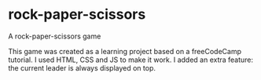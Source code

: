 # rock-paper-scissors
A rock-paper-scissors game

This game was created as a learning project based on a freeCodeCamp tutorial. I used HTML, CSS and JS to make it work. I added an extra feature: the current leader is always displayed on top. 
